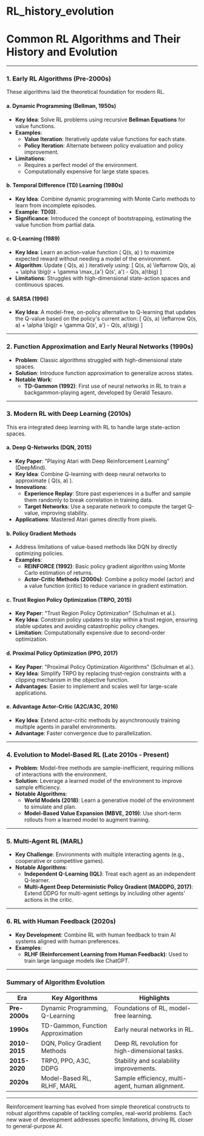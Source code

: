 # RL_history_evolution

# Common RL Algorithms and Their History and Evolution

---

### **1. Early RL Algorithms (Pre-2000s)**  
These algorithms laid the theoretical foundation for modern RL.

#### **a. Dynamic Programming (Bellman, 1950s)**
- **Key Idea**: Solve RL problems using recursive **Bellman Equations** for value functions.
- **Examples**:
  - **Value Iteration**: Iteratively update value functions for each state.
  - **Policy Iteration**: Alternate between policy evaluation and policy improvement.
- **Limitations**:
  - Requires a perfect model of the environment.
  - Computationally expensive for large state spaces.

#### **b. Temporal Difference (TD) Learning (1980s)**
- **Key Idea**: Combine dynamic programming with Monte Carlo methods to learn from incomplete episodes.
- **Example**: **TD(0)**.
- **Significance**: Introduced the concept of bootstrapping, estimating the value function from partial data.

#### **c. Q-Learning (1989)**  
- **Key Idea**: Learn an action-value function \( Q(s, a) \) to maximize expected reward without needing a model of the environment.
- **Algorithm**: Update \( Q(s, a) \) iteratively using:
  \[
  Q(s, a) \leftarrow Q(s, a) + \alpha \big(r + \gamma \max_{a'} Q(s', a') - Q(s, a)\big)
  \]
- **Limitations**: Struggles with high-dimensional state-action spaces and continuous spaces.

#### **d. SARSA (1996)**  
- **Key Idea**: A model-free, on-policy alternative to Q-learning that updates the Q-value based on the policy's current action:
  \[
  Q(s, a) \leftarrow Q(s, a) + \alpha \big(r + \gamma Q(s', a') - Q(s, a)\big)
  \]

---

### **2. Function Approximation and Early Neural Networks (1990s)**
- **Problem**: Classic algorithms struggled with high-dimensional state spaces.
- **Solution**: Introduce function approximation to generalize across states.
- **Notable Work**:
  - **TD-Gammon (1992)**: First use of neural networks in RL to train a backgammon-playing agent, developed by Gerald Tesauro.

---

### **3. Modern RL with Deep Learning (2010s)**  
This era integrated deep learning with RL to handle large state-action spaces.

#### **a. Deep Q-Networks (DQN, 2015)**  
- **Key Paper**: "Playing Atari with Deep Reinforcement Learning" (DeepMind).
- **Key Idea**: Combine Q-learning with deep neural networks to approximate \( Q(s, a) \).
- **Innovations**:
  - **Experience Replay**: Store past experiences in a buffer and sample them randomly to break correlation in training data.
  - **Target Networks**: Use a separate network to compute the target Q-value, improving stability.
- **Applications**: Mastered Atari games directly from pixels.

#### **b. Policy Gradient Methods**
- Address limitations of value-based methods like DQN by directly optimizing policies.
- **Examples**:
  - **REINFORCE (1992)**: Basic policy gradient algorithm using Monte Carlo estimation of returns.
  - **Actor-Critic Methods (2000s)**: Combine a policy model (actor) and a value function (critic) to reduce variance in gradient estimation.

#### **c. Trust Region Policy Optimization (TRPO, 2015)**  
- **Key Paper**: "Trust Region Policy Optimization" (Schulman et al.).
- **Key Idea**: Constrain policy updates to stay within a trust region, ensuring stable updates and avoiding catastrophic policy changes.
- **Limitation**: Computationally expensive due to second-order optimization.

#### **d. Proximal Policy Optimization (PPO, 2017)**  
- **Key Paper**: "Proximal Policy Optimization Algorithms" (Schulman et al.).
- **Key Idea**: Simplify TRPO by replacing trust-region constraints with a clipping mechanism in the objective function.
- **Advantages**: Easier to implement and scales well for large-scale applications.

#### **e. Advantage Actor-Critic (A2C/A3C, 2016)**  
- **Key Idea**: Extend actor-critic methods by asynchronously training multiple agents in parallel environments.
- **Advantage**: Faster convergence due to parallelization.

---

### **4. Evolution to Model-Based RL (Late 2010s - Present)**  
- **Problem**: Model-free methods are sample-inefficient, requiring millions of interactions with the environment.
- **Solution**: Leverage a learned model of the environment to improve sample efficiency.
- **Notable Algorithms**:
  - **World Models (2018)**: Learn a generative model of the environment to simulate and plan.
  - **Model-Based Value Expansion (MBVE, 2019)**: Use short-term rollouts from a learned model to augment training.

---

### **5. Multi-Agent RL (MARL)**  
- **Key Challenge**: Environments with multiple interacting agents (e.g., cooperative or competitive games).
- **Notable Algorithms**:
  - **Independent Q-Learning (IQL)**: Treat each agent as an independent Q-learner.
  - **Multi-Agent Deep Deterministic Policy Gradient (MADDPG, 2017)**: Extend DDPG for multi-agent settings by including other agents’ actions in the critic.

---

### **6. RL with Human Feedback (2020s)**  
- **Key Development**: Combine RL with human feedback to train AI systems aligned with human preferences.
- **Examples**:
  - **RLHF (Reinforcement Learning from Human Feedback)**: Used to train large language models like ChatGPT.

---

### **Summary of Algorithm Evolution**  
| **Era**            | **Key Algorithms**                  | **Highlights**                                      |  
|---------------------|-------------------------------------|---------------------------------------------------|  
| **Pre-2000s**       | Dynamic Programming, Q-Learning    | Foundations of RL, model-free learning.           |  
| **1990s**           | TD-Gammon, Function Approximation  | Early neural networks in RL.                      |  
| **2010-2015**       | DQN, Policy Gradient Methods       | Deep RL revolution for high-dimensional tasks.    |  
| **2015-2020**       | TRPO, PPO, A3C, DDPG              | Stability and scalability improvements.           |  
| **2020s**           | Model-Based RL, RLHF, MARL        | Sample efficiency, multi-agent, human alignment.  |  

---

Reinforcement learning has evolved from simple theoretical constructs to robust algorithms capable of tackling complex, real-world problems. Each new wave of development addresses specific limitations, driving RL closer to general-purpose AI.

